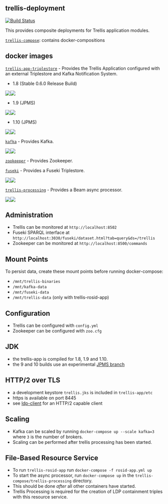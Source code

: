 ## trellis-deployment

[![Build Status](https://travis-ci.org/trellis-ldp/trellis-deployment.png?branch=master)](https://travis-ci.org/trellis-ldp/trellis-deployment)

This provides composite deployments for Trellis application modules.  

[`trellis-compose`](trellis-compose): contains docker-compositions

## docker images

[`trellis-app-triplestore`](https://github.com/trellis-ldp/trellis-deployment/tree/master/trellis-compose/trellis-app-triplestore)  - Provides the Trellis Application configured with an external Triplestore and Kafka Notification System.

* 1.8 (Stable 0.6.0 Release Build)

[![](https://images.microbadger.com/badges/image/trellisldp/trellis-app-8-ts:0.6.0.svg)](https://microbadger.com/images/trellisldp/trellis-app-8-ts "trellisldp/trellis-app-8-ts")[![](https://images.microbadger.com/badges/version/trellisldp/trellis-app-8-ts.svg)](https://microbadger.com/images/trellisldp/trellis-app-8-ts "trellisldp/trellis-app-8-ts")

* 1.9 (JPMS)

[![](https://images.microbadger.com/badges/image/trellisldp/trellis-app-9-ts:0.7.0.svg)](https://microbadger.com/images/trellisldp/trellis-app-9-ts "trellisldp/trellis-app-9-ts")[![](https://images.microbadger.com/badges/version/trellisldp/trellis-app-9-ts.svg)](https://microbadger.com/images/trellisldp/trellis-app-9-ts "trellisldp/trellis-app-9-ts")

* 1.10 (JPMS)

[![](https://images.microbadger.com/badges/image/trellisldp/trellis-app-10-ts:0.7.0.svg)](https://microbadger.com/images/trellisldp/trellis-app-10-ts "trellisldp/trellis-app-10-ts")[![](https://images.microbadger.com/badges/version/trellisldp/trellis-app-10-ts.svg)](https://microbadger.com/images/trellisldp/trellis-app-10-ts "trellisldp/trellis-app-10-ts")

[`kafka`](https://github.com/wurstmeister/kafka-docker)  - Provides Kafka.

[![](https://images.microbadger.com/badges/image/trellisldp/kafka.svg)](https://microbadger.com/images/trellisldp/kafka "trellisldp/kafka")[![](https://images.microbadger.com/badges/version/trellisldp/kafka.svg)](https://microbadger.com/images/trellisldp/kafka "trellisldp/kafka")

[`zookeeper`](https://github.com/31z4/zookeeper-docker/blob/master/3.5.3-beta/Dockerfile)  - Provides Zookeeper.

[`fuseki`](https://github.com/apache/jena/tree/master/jena-fuseki2/apache-jena-fuseki)  - Provides a Fuseki Triplestore.

[![](https://images.microbadger.com/badges/image/trellisldp/fuseki.svg)](https://microbadger.com/images/trellisldp/fuseki "trellisldp/fuseki")[![](https://images.microbadger.com/badges/version/trellisldp/fuseki.svg)](https://microbadger.com/images/trellisldp/fuseki "trellisldp/fuseki")

[`trellis-processing`](https://github.com/trellis-ldp/trellis-rosid/tree/master/trellis-rosid-file-streaming)  - Provides a Beam async processor.

[![](https://images.microbadger.com/badges/image/trellisldp/trellis-processing.svg)](https://microbadger.com/images/trellisldp/trellis-processing "trellisldp/trellis-processing")[![](https://images.microbadger.com/badges/version/trellisldp/trellis-processing.svg)](https://microbadger.com/images/trellisldp/trellis-processing "trellisldp/trellis-processing")

## Administration

* Trellis can be monitored at `http://localhost:8502`
* Fuseki SPARQL interface at `http://localhost:3030/fuseki/dataset.html?tab=query&ds=/trellis`
* Zookeeper can be monitored at `http://localhost:8500/commands`

## Mount Points

To persist data, create these mount points before running docker-compose:
* `/mnt/trellis-binaries`
* `/mnt/kafka-data`
* `/mnt/fuseki-data`
* `/mnt/trellis-data` (only with trellis-rosid-app)

## Configuration
* Trellis can be configured with `config.yml`
* Zookeeper can be configured with `zoo.cfg`

## JDK
* the trellis-app is compiled for 1.8, 1.9 and 1.10.  
* the 9 and 10 builds use an experimental [JPMS branch](https://github.com/christopher-johnson/trellis/tree/jpms)

## HTTP/2 over TLS
* a development keystore `trellis.jks` is included in `trellis-app/etc`
* https is available on port 8445
* see [ldp-client](https://github.com/pan-dora/ldp-client) for an HTTP/2 capable client

## Scaling
* Kafka can be scaled by running `docker-compose up --scale kafka=3` where `3` is the number of brokers.
* Scaling can be performed after trellis processing has been started.

## File-Based Resource Service 
* To run `trellis-rosid-app` run `docker-compose -f rosid-app.yml up`
* To start the async processor, run `docker-compose up` in the `trellis-compose/trellis-processing` directory.
* This should be done _after_ all other containers have started.  
* Trellis Processing is required for the creation of LDP containment triples with this resource service.
